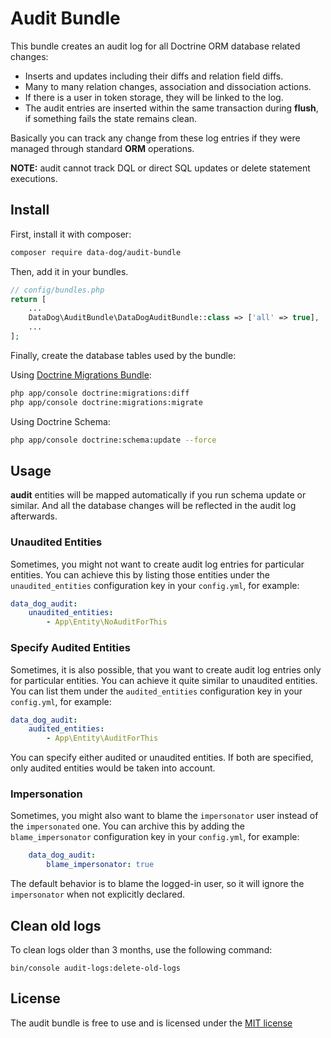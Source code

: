 # Audit Bundle

This bundle creates an audit log for all Doctrine ORM database related changes:

- Inserts and updates including their diffs and relation field diffs.
- Many to many relation changes, association and dissociation actions.
- If there is a user in token storage, they will be linked to the log.
- The audit entries are inserted within the same transaction during **flush**,
if something fails the state remains clean.

Basically you can track any change from these log entries if they were
managed through standard **ORM** operations.

**NOTE:** audit cannot track DQL or direct SQL updates or delete statement executions.

## Install

First, install it with composer:

```bash
composer require data-dog/audit-bundle
```

Then, add it in your bundles.

```php
// config/bundles.php
return [
    ...
    DataDog\AuditBundle\DataDogAuditBundle::class => ['all' => true],
    ...
];
```

Finally, create the database tables used by the bundle:

Using [Doctrine Migrations Bundle](https://symfony.com/bundles/DoctrineMigrationsBundle/current/index.html):

```bash
php app/console doctrine:migrations:diff
php app/console doctrine:migrations:migrate
```

Using Doctrine Schema:

```bash
php app/console doctrine:schema:update --force
```

## Usage

**audit** entities will be mapped automatically if you run schema update or similar.
And all the database changes will be reflected in the audit log afterwards.

### Unaudited Entities

Sometimes, you might not want to create audit log entries for particular entities.
You can achieve this by listing those entities under the `unaudited_entities` configuration
key in your `config.yml`, for example:

```yaml
data_dog_audit:
    unaudited_entities:
        - App\Entity\NoAuditForThis
```

### Specify Audited Entities

Sometimes, it is also possible, that you want to create audit log entries only for particular entities.
You can achieve it quite similar to unaudited entities. You can list them under the `audited_entities`
configuration key in your `config.yml`, for example:

```yaml
data_dog_audit:
    audited_entities:
        - App\Entity\AuditForThis
```

You can specify either audited or unaudited entities. If both are specified, only audited entities would be taken into account.

### Impersonation

Sometimes, you might also want to blame the `impersonator` user instead of the `impersonated` one.
You can archive this by adding the `blame_impersonator` configuration key in your `config.yml`, for example:

```yaml
    data_dog_audit:
        blame_impersonator: true
```

The default behavior is to blame the logged-in user, so it will ignore the `impersonator` when not explicitly declared.

## Clean old logs

To clean logs older than 3 months, use the following command:

```bin/console audit-logs:delete-old-logs```


## License

The audit bundle is free to use and is licensed under the [MIT license](https://opensource.org/licenses/mit-license.php)
